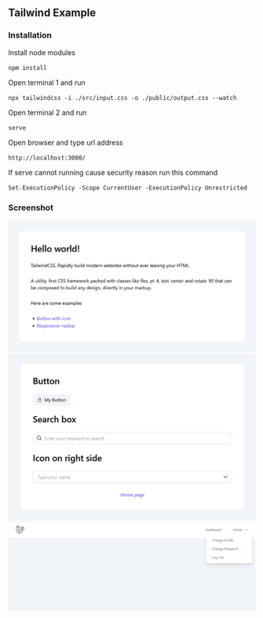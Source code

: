 ## Tailwind Example

### Installation

Install node modules

```
npm install
```

Open terminal 1 and run

```
npx tailwindcss -i ./src/input.css -o ./public/output.css --watch
```

Open terminal 2 and run

```
serve
```

Open browser and type url address

```
http://localhost:3000/
```

If serve cannot running cause security reason run this command
```
Set-ExecutionPolicy -Scope CurrentUser -ExecutionPolicy Unrestricted
```

### Screenshot

![Screenshot](https://raw.githubusercontent.com/akhmads/tailwind-example/main/screenshot/tailwind-1.png)
![Screenshot](https://raw.githubusercontent.com/akhmads/tailwind-example/main/screenshot/tailwind-2.png)
![Screenshot](https://raw.githubusercontent.com/akhmads/tailwind-example/main/screenshot/tailwind-3.png)
